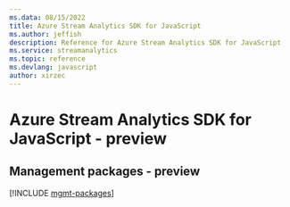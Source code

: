 ```yaml
---
ms.data: 08/15/2022
title: Azure Stream Analytics SDK for JavaScript
ms.author: jeffish
description: Reference for Azure Stream Analytics SDK for JavaScript
ms.service: streamanalytics
ms.topic: reference
ms.devlang: javascript
author: xirzec
---
```

# Azure Stream Analytics SDK for JavaScript - preview

## Management packages - preview
[!INCLUDE [mgmt-packages](stream-analytics-mgmt-index.md)]